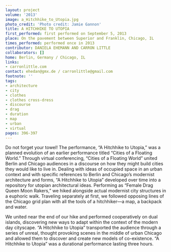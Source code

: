 ```yaml
---
layout: project
volume: '2013'
image: a_Hitchhike_to_Utopia.jpg
photo_credit: 'Photo credit: Jamie Gannon'
title: A HITCHHIKE TO UTOPIA
first_performed: first performed on September 5, 2013
place: On the pavement between Superior and Franklin, Chicago, IL
times_performed: performed once in 2013
contributor: DANIELA EHEMANN AND CARRON LITTLE
collaborators: []
home: Berlin, Germany / Chicago, IL
links:
- carronlittle.com
contact: ehedan@gmx.de / carronlittle@gmail.com
footnote: ''
tags:
- architecture
- city
- clothes
- clothes cross-dress
- discourse
- drag
- duration
- map
- urban
- virtual
pages: 396-397
---
```


Do not forget your towel! The performance, “A Hitchhike to Utopia,” was a planned evolution of an earlier performance titled “Cities of a Floating World.” Through virtual conferencing, “Cities of a Floating World” united Berlin and Chicago audiences in a discourse on how they might build cities they would like to live in. Dealing with ideas of occupied space in an urban context and with specific references to Berlin and Chicago’s modernist architecture and forms, “A Hitchhike to Utopia” developed over time into a repository for utopian architectural ideas. Performing as “Female Drag Queen Moon Rakers,” we hiked alongside actual modernist city structures in a euphoric walk. Traveling separately at first, we followed opposing lines of the Chicago grid plan with all the tools of a hitchhiker—a map, a backpack and water.

We united near the end of our hike and performed cooperatively on dual islands, discovering new ways to adapt within the context of the modern day cityscape. “A Hitchhike to Utopia” transported the audience through a series of unreal, thought provoking scenes in the middle of urban Chicago and allowed them to discover and create new models of co-existence. “A Hitchhike to Utopia” was a durational performance lasting three hours.
